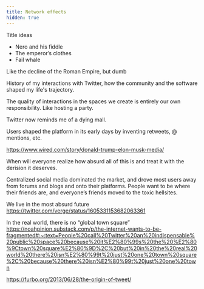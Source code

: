 ```yaml
---
title: Network effects
hidden: true
---
```


Title ideas

- Nero and his fiddle
- The emperor’s clothes
- Fail whale

Like the decline of the Roman Empire, but dumb

History of my interactions with Twitter, how the community and the software shaped my life's trajectory.

The quality of interactions in the spaces we create is entirely our own responsibility. Like hosting a party.

Twitter now reminds me of a dying mall.

Users shaped the platform in its early days by inventing retweets, @ mentions, etc.

https://www.wired.com/story/donald-trump-elon-musk-media/

When will everyone realize how absurd all of this is and treat it with the derision it deserves.

Centralized social media dominated the market, and drove most users away from forums and blogs and onto their platforms. People want to be where their friends are, and everyone’s friends moved to the toxic hellsites.

We live in the most absurd future https://twitter.com/verge/status/1605331153682063361

In the real world, there is no “global town square” https://noahpinion.substack.com/p/the-internet-wants-to-be-fragmented#:~:text=People%20call%20Twitter%20an%20indispensable%20public%20space%20because%20it%E2%80%99s%20the%20%E2%80%9Ctown%20square%E2%80%9D%2C%20but%20in%20the%20real%20world%20there%20isn%E2%80%99t%20just%20one%20town%20square%2C%20because%20there%20isn%E2%80%99t%20just%20one%20town

https://furbo.org/2013/06/28/the-origin-of-tweet/
